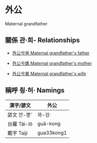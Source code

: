 # 外公
Maternal grandfather

## 關係 관·희- Relationships

- [外公兮爸 Maternal grandfather's father](member44.md)

- [外公兮媽 Maternal grandfather's mother](member45.md)

- [外公兮某 Maternal grandfather's wife](member14.md)



## 稱呼 칑·허· Namings

漢字/諺文 | 外公
--- | ---
諺文 깐-뿐ˆ | 꽈-겅·
台羅 Tâi-lô | guā-kong
戴字 Taiji | gua33kong1


